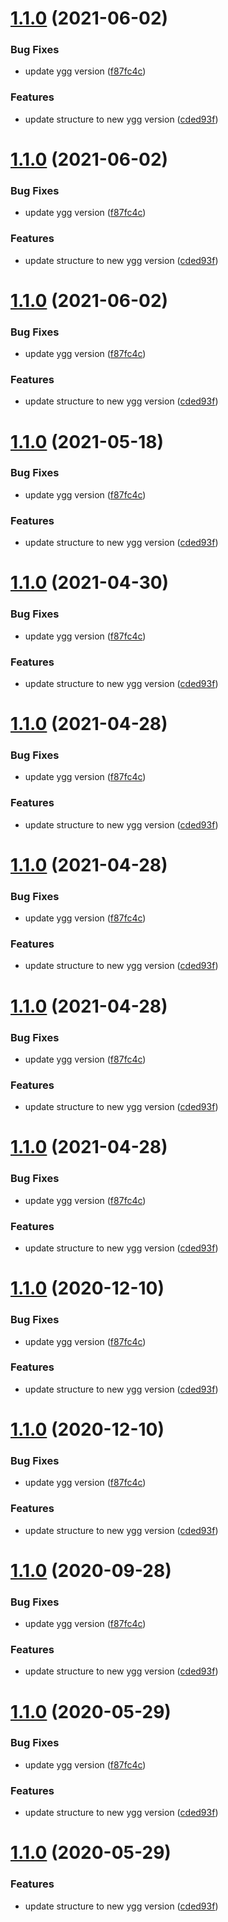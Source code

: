 # [1.1.0](https://github.com/webbingbrasil/ygg-starter/compare/v1.0.0...v1.1.0) (2021-06-02)


### Bug Fixes

* update ygg version ([f87fc4c](https://github.com/webbingbrasil/ygg-starter/commit/f87fc4cd9064dc0bea193bdec9060d2214d169b9))


### Features

* update structure to new ygg version ([cded93f](https://github.com/webbingbrasil/ygg-starter/commit/cded93f62911ae4ad14421ac873860af6ac0d401))

# [1.1.0](https://github.com/webbingbrasil/ygg-starter/compare/v1.0.0...v1.1.0) (2021-06-02)


### Bug Fixes

* update ygg version ([f87fc4c](https://github.com/webbingbrasil/ygg-starter/commit/f87fc4cd9064dc0bea193bdec9060d2214d169b9))


### Features

* update structure to new ygg version ([cded93f](https://github.com/webbingbrasil/ygg-starter/commit/cded93f62911ae4ad14421ac873860af6ac0d401))

# [1.1.0](https://github.com/webbingbrasil/ygg-starter/compare/v1.0.0...v1.1.0) (2021-06-02)


### Bug Fixes

* update ygg version ([f87fc4c](https://github.com/webbingbrasil/ygg-starter/commit/f87fc4cd9064dc0bea193bdec9060d2214d169b9))


### Features

* update structure to new ygg version ([cded93f](https://github.com/webbingbrasil/ygg-starter/commit/cded93f62911ae4ad14421ac873860af6ac0d401))

# [1.1.0](https://github.com/webbingbrasil/ygg-starter/compare/v1.0.0...v1.1.0) (2021-05-18)


### Bug Fixes

* update ygg version ([f87fc4c](https://github.com/webbingbrasil/ygg-starter/commit/f87fc4cd9064dc0bea193bdec9060d2214d169b9))


### Features

* update structure to new ygg version ([cded93f](https://github.com/webbingbrasil/ygg-starter/commit/cded93f62911ae4ad14421ac873860af6ac0d401))

# [1.1.0](https://github.com/webbingbrasil/ygg-starter/compare/v1.0.0...v1.1.0) (2021-04-30)


### Bug Fixes

* update ygg version ([f87fc4c](https://github.com/webbingbrasil/ygg-starter/commit/f87fc4cd9064dc0bea193bdec9060d2214d169b9))


### Features

* update structure to new ygg version ([cded93f](https://github.com/webbingbrasil/ygg-starter/commit/cded93f62911ae4ad14421ac873860af6ac0d401))

# [1.1.0](https://github.com/webbingbrasil/ygg-starter/compare/v1.0.0...v1.1.0) (2021-04-28)


### Bug Fixes

* update ygg version ([f87fc4c](https://github.com/webbingbrasil/ygg-starter/commit/f87fc4cd9064dc0bea193bdec9060d2214d169b9))


### Features

* update structure to new ygg version ([cded93f](https://github.com/webbingbrasil/ygg-starter/commit/cded93f62911ae4ad14421ac873860af6ac0d401))

# [1.1.0](https://github.com/webbingbrasil/ygg-starter/compare/v1.0.0...v1.1.0) (2021-04-28)


### Bug Fixes

* update ygg version ([f87fc4c](https://github.com/webbingbrasil/ygg-starter/commit/f87fc4cd9064dc0bea193bdec9060d2214d169b9))


### Features

* update structure to new ygg version ([cded93f](https://github.com/webbingbrasil/ygg-starter/commit/cded93f62911ae4ad14421ac873860af6ac0d401))

# [1.1.0](https://github.com/webbingbrasil/ygg-starter/compare/v1.0.0...v1.1.0) (2021-04-28)


### Bug Fixes

* update ygg version ([f87fc4c](https://github.com/webbingbrasil/ygg-starter/commit/f87fc4cd9064dc0bea193bdec9060d2214d169b9))


### Features

* update structure to new ygg version ([cded93f](https://github.com/webbingbrasil/ygg-starter/commit/cded93f62911ae4ad14421ac873860af6ac0d401))

# [1.1.0](https://github.com/webbingbrasil/ygg-starter/compare/v1.0.0...v1.1.0) (2021-04-28)


### Bug Fixes

* update ygg version ([f87fc4c](https://github.com/webbingbrasil/ygg-starter/commit/f87fc4cd9064dc0bea193bdec9060d2214d169b9))


### Features

* update structure to new ygg version ([cded93f](https://github.com/webbingbrasil/ygg-starter/commit/cded93f62911ae4ad14421ac873860af6ac0d401))

# [1.1.0](https://github.com/webbingbrasil/ygg-starter/compare/v1.0.0...v1.1.0) (2020-12-10)


### Bug Fixes

* update ygg version ([f87fc4c](https://github.com/webbingbrasil/ygg-starter/commit/f87fc4cd9064dc0bea193bdec9060d2214d169b9))


### Features

* update structure to new ygg version ([cded93f](https://github.com/webbingbrasil/ygg-starter/commit/cded93f62911ae4ad14421ac873860af6ac0d401))

# [1.1.0](https://github.com/webbingbrasil/ygg-starter/compare/v1.0.0...v1.1.0) (2020-12-10)


### Bug Fixes

* update ygg version ([f87fc4c](https://github.com/webbingbrasil/ygg-starter/commit/f87fc4cd9064dc0bea193bdec9060d2214d169b9))


### Features

* update structure to new ygg version ([cded93f](https://github.com/webbingbrasil/ygg-starter/commit/cded93f62911ae4ad14421ac873860af6ac0d401))

# [1.1.0](https://github.com/webbingbrasil/ygg-starter/compare/v1.0.0...v1.1.0) (2020-09-28)


### Bug Fixes

* update ygg version ([f87fc4c](https://github.com/webbingbrasil/ygg-starter/commit/f87fc4cd9064dc0bea193bdec9060d2214d169b9))


### Features

* update structure to new ygg version ([cded93f](https://github.com/webbingbrasil/ygg-starter/commit/cded93f62911ae4ad14421ac873860af6ac0d401))

# [1.1.0](https://github.com/webbingbrasil/ygg-starter/compare/v1.0.0...v1.1.0) (2020-05-29)


### Bug Fixes

* update ygg version ([f87fc4c](https://github.com/webbingbrasil/ygg-starter/commit/f87fc4cd9064dc0bea193bdec9060d2214d169b9))


### Features

* update structure to new ygg version ([cded93f](https://github.com/webbingbrasil/ygg-starter/commit/cded93f62911ae4ad14421ac873860af6ac0d401))

# [1.1.0](https://github.com/webbingbrasil/ygg-starter/compare/v1.0.0...v1.1.0) (2020-05-29)

### Features

* update structure to new ygg version ([cded93f](https://github.com/webbingbrasil/ygg-starter/commit/cded93f62911ae4ad14421ac873860af6ac0d401))

